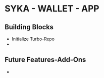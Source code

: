 # SYKA - WALLET - APP


## Building Blocks
- Initialize Turbo-Repo
- 



## Future Features-Add-Ons
- 